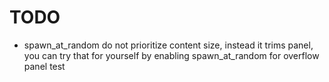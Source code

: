 # TODO

- spawn_at_random do not prioritize content size, instead it trims panel, you can try that for yourself by enabling spawn_at_random for overflow panel test
